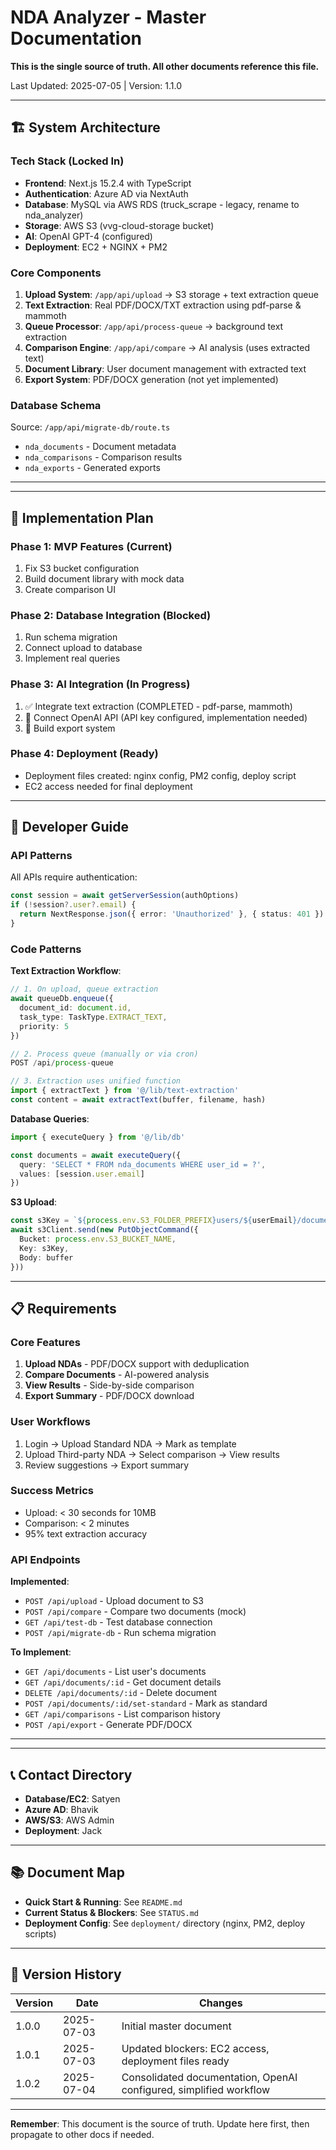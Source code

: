 # NDA Analyzer - Master Documentation

**This is the single source of truth. All other documents reference this file.**

Last Updated: 2025-07-05 | Version: 1.1.0

---

## 🏗️ System Architecture

### Tech Stack (Locked In)
- **Frontend**: Next.js 15.2.4 with TypeScript
- **Authentication**: Azure AD via NextAuth  
- **Database**: MySQL via AWS RDS (truck_scrape - legacy, rename to nda_analyzer)
- **Storage**: AWS S3 (vvg-cloud-storage bucket)
- **AI**: OpenAI GPT-4 (configured)
- **Deployment**: EC2 + NGINX + PM2

### Core Components
1. **Upload System**: `/app/api/upload` → S3 storage + text extraction queue
2. **Text Extraction**: Real PDF/DOCX/TXT extraction using pdf-parse & mammoth
3. **Queue Processor**: `/app/api/process-queue` → background text extraction
4. **Comparison Engine**: `/app/api/compare` → AI analysis (uses extracted text)
5. **Document Library**: User document management with extracted text
6. **Export System**: PDF/DOCX generation (not yet implemented)

### Database Schema
Source: `/app/api/migrate-db/route.ts`
- `nda_documents` - Document metadata
- `nda_comparisons` - Comparison results  
- `nda_exports` - Generated exports

---


---

## 🚀 Implementation Plan

### Phase 1: MVP Features (Current)
1. Fix S3 bucket configuration
2. Build document library with mock data
3. Create comparison UI

### Phase 2: Database Integration (Blocked)
1. Run schema migration
2. Connect upload to database
3. Implement real queries

### Phase 3: AI Integration (In Progress)
1. ✅ Integrate text extraction (COMPLETED - pdf-parse, mammoth)
2. 🔴 Connect OpenAI API (API key configured, implementation needed)
3. 🔴 Build export system

### Phase 4: Deployment (Ready)
- Deployment files created: nginx config, PM2 config, deploy script
- EC2 access needed for final deployment


---

## 🔧 Developer Guide


### API Patterns
All APIs require authentication:
```typescript
const session = await getServerSession(authOptions)
if (!session?.user?.email) {
  return NextResponse.json({ error: 'Unauthorized' }, { status: 401 })
}
```

### Code Patterns

**Text Extraction Workflow**:
```typescript
// 1. On upload, queue extraction
await queueDb.enqueue({
  document_id: document.id,
  task_type: TaskType.EXTRACT_TEXT,
  priority: 5
})

// 2. Process queue (manually or via cron)
POST /api/process-queue

// 3. Extraction uses unified function
import { extractText } from '@/lib/text-extraction'
const content = await extractText(buffer, filename, hash)
```

**Database Queries**:
```typescript
import { executeQuery } from '@/lib/db'

const documents = await executeQuery({
  query: 'SELECT * FROM nda_documents WHERE user_id = ?',
  values: [session.user.email]
})
```

**S3 Upload**:
```typescript
const s3Key = `${process.env.S3_FOLDER_PREFIX}users/${userEmail}/documents/${fileHash}/${filename}`
await s3Client.send(new PutObjectCommand({
  Bucket: process.env.S3_BUCKET_NAME,
  Key: s3Key,
  Body: buffer
}))
```

---

## 📋 Requirements

### Core Features
1. **Upload NDAs** - PDF/DOCX support with deduplication
2. **Compare Documents** - AI-powered analysis
3. **View Results** - Side-by-side comparison
4. **Export Summary** - PDF/DOCX download

### User Workflows
1. Login → Upload Standard NDA → Mark as template
2. Upload Third-party NDA → Select comparison → View results
3. Review suggestions → Export summary

### Success Metrics
- Upload: < 30 seconds for 10MB
- Comparison: < 2 minutes
- 95% text extraction accuracy

### API Endpoints

**Implemented**:
- `POST /api/upload` - Upload document to S3
- `POST /api/compare` - Compare two documents (mock)
- `GET /api/test-db` - Test database connection
- `POST /api/migrate-db` - Run schema migration

**To Implement**:
- `GET /api/documents` - List user's documents
- `GET /api/documents/:id` - Get document details
- `DELETE /api/documents/:id` - Delete document
- `POST /api/documents/:id/set-standard` - Mark as standard
- `GET /api/comparisons` - List comparison history
- `POST /api/export` - Generate PDF/DOCX

---


---

## 📞 Contact Directory

- **Database/EC2**: Satyen
- **Azure AD**: Bhavik  
- **AWS/S3**: AWS Admin
- **Deployment**: Jack

---

## 📚 Document Map

- **Quick Start & Running**: See `README.md`
- **Current Status & Blockers**: See `STATUS.md`
- **Deployment Config**: See `deployment/` directory (nginx, PM2, deploy scripts)

---

## 🔄 Version History

| Version | Date | Changes |
|---------|------|---------|
| 1.0.0 | 2025-07-03 | Initial master document |
| 1.0.1 | 2025-07-03 | Updated blockers: EC2 access, deployment files ready |
| 1.0.2 | 2025-07-04 | Consolidated documentation, OpenAI configured, simplified workflow |

---

**Remember**: This document is the source of truth. Update here first, then propagate to other docs if needed.